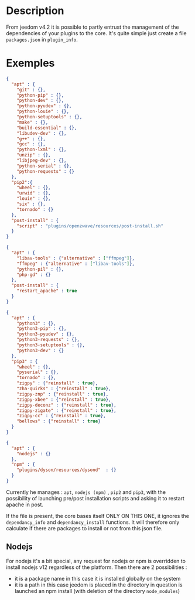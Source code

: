 # Description

From jeedom v4.2 it is possible to partly entrust the management of the dependencies of your plugins to the core. It's quite simple just create a file ``packages.json`` in ``plugin_info``.

# Exemples

```json
{
  "apt" : {
    "git" : {},
    "python-pip" : {},
    "python-dev" : {},
    "python-pyudev" : {},
    "python-louie" : {},
    "python-setuptools" : {},
    "make" : {},
    "build-essential" : {},
    "libudev-dev" : {},
    "g++" : {},
    "gcc" : {},
    "python-lxml" : {},
    "unzip" : {},
    "libjpeg-dev" : {},
    "python-serial" : {},
    "python-requests" : {}
  },
  "pip2":{
    "wheel" : {},
    "urwid" : {},
    "louie" : {},
    "six" : {},
    "tornado" : {}
  },
  "post-install" : {
    "script" : "plugins/openzwave/resources/post-install.sh"
  }
}
```

```json
{
  "apt" : {
    "libav-tools" : {"alternative" : ["ffmpeg"]},
    "ffmpeg" : {"alternative" : ["libav-tools"]},
    "python-pil" : {},
    "php-gd" : {}
  },
  "post-install" : {
    "restart_apache" : true
  }
}
```

```json
{
  "apt" : {
    "python3" : {},
    "python3-pip" : {},
    "python3-pyudev" : {},
    "python3-requests" : {},
    "python3-setuptools" : {},
    "python3-dev" : {}
  },
  "pip3" : {
    "wheel" : {},
    "pyserial" : {},
    "tornado" : {},
    "zigpy" : {"reinstall" : true},
    "zha-quirks" : {"reinstall" : true},
    "zigpy-znp" : {"reinstall" : true},
    "zigpy-xbee" : {"reinstall" : true},
    "zigpy-deconz" : {"reinstall" : true},
    "zigpy-zigate" : {"reinstall" : true},
    "zigpy-cc" : {"reinstall" : true},
    "bellows" : {"reinstall" : true}
  }
}
```

```json
{
  "apt" : {
    "nodejs" : {}
  },
  "npm" : {
    "plugins/dyson/resources/dysond"  : {}
  }
}
```

Currently he manages : ``apt``, ``nodejs (npm)`` , ``pip2`` and ``pip3``, with the possibility of launching pre/post installation scripts and asking it to restart apache in post.

If the file is present, the core bases itself ONLY ON THIS ONE, it ignores the `dependancy_info` and `dependancy_install` functions. It will therefore only calculate if there are packages to install or not from this json file.

## Nodejs

For nodejs it's a bit special, any request for nodejs or npm is overridden to install nodejs v12 regardless of the platform. Then there are 2 possibilities :

- it is a package name in this case it is installed globally on the system
- it is a path in this case jeedom is placed in the directory in question is launched an npm install (with deletion of the directory ``node_modules``)
